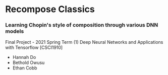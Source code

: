 # Recompose Classics

### Learning Chopin's style of composition through various DNN models

Final Project - 2021 Spring Term (1) Deep Neural Networks and Applications with Tensorflow [CSCI1910]


- Hannah Do
- Bethold Owusu
- Ethan Cobb
